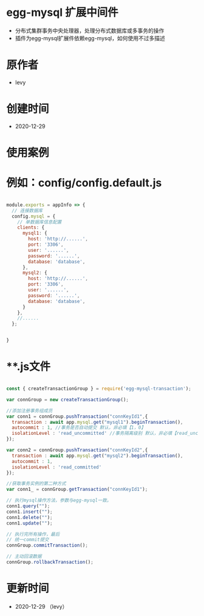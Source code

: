 egg-mysql 扩展中间件
===

  * 分布式集群事务中央处理器，处理分布式数据库或多事务的操作
  * 插件为egg-mysql扩展件依赖egg-mysql，如何使用不过多描述

原作者
===

  * levy

创建时间
===

  * 2020-12-29

使用案例
===

例如：config/config.default.js
===
```javascript

module.exports = appInfo => {
  // 连接数据库
  config.mysql = {
    // 单数据库信息配置
    clients: {
      mysql1: {
        host: 'http://......',
        port: '3306',
        user: '......',
        password: '......',
        database: 'database',
      },
      mysql2: {
        host: 'http://......',
        port: '3306',
        user: '......',
        password: '......',
        database: 'database',
      }
    },
    //......
  };


}

```

**.js文件
===
```javascript

const { createTransactionGroup } = require('egg-mysql-transaction');

var connGroup = new createTransactionGroup();

//添加注册事务组成员
var conn1 = connGroup.pushTransaction("connKeyId1",{
  transaction : await app.mysql.get("mysql1").beginTransaction(),
  autocommit : 1, //事务是否自动提交 默认，非必填【1，0】
  isolationLevel : 'read_uncommitted' //事务隔离级别 默认，非必填【read_uncommitted，read_committed，repeatable_read，serializable】
});

var conn2 = connGroup.pushTransaction("connKeyId2",{
  transaction : await app.mysql.get("mysql2").beginTransaction(),
  autocommit : 1, 
  isolationLevel : 'read_committed'
});

//获取事务实例的第二种方式
var conn1_ = connGroup.getTransaction("connKeyId1");

// 执行mysql操作方法，参数与egg-mysql一致。
conn1.query("");
conn1.insert("");
conn1.delete("");
conn1.update("");

// 执行完所有操作，最后
// 统一commit提交
connGroup.commitTransaction();

// 主动回滚数据
connGroup.rollbackTransaction();

```


更新时间
===

  * 2020-12-29 （levy）
